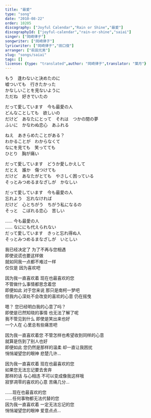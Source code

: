 ```yaml
---
title: "最愛"
type: "song"
date: "2010-08-22"
order: 10205
discography: ["Joyful Calendar","Rain or Shine","最愛"]
discographyId: ["joyful-calendar","rain-or-shine","saiai"]
singer: ["岡崎律子"]
songwriter: ["岡崎律子"]
lyricwriter: ["岡崎律子","田口俊"]
arranger: ["萩田光男"]
slug: "songs/saiai"
tags: []
license: {type: "translated",author: "岡崎律子",translator: "葉月"}
---
```


もう　逢わないと決めたのに   
嘘ついても　行きたかった   
かなしいことを見ないように   
ただね　好きでいたの   
  
だって愛しています　今も最愛の人   
どんなことしても　欲しいの   
だけど　あなたにとって　それは　つかの間の夢   
ふいに　かなわぬ恋心　あふれる   
  
ねえ　あきらめたことがある？   
わかることが　わからなくて   
なにを見ても　笑ってても   
ひとり　胸が痛い   
  
だって愛しています　どうか愛しかえして   
だとえ　誰か　傷つけても   
だけど　あなたがとても　やさしく困っている   
そっとみつめるまなざしが　かなしい   
  
だって愛しています　今も最愛の人   
忘れよう　忘れなければ   
だけど　心とちがう　ちがう私になるの   
そっと　こぼれる恋心　苦しい   
  
...... 今も最愛の人   
...... なににも代えられない   
だって愛しています　きっと忘れ得ぬ人   
そっとみつめるまなざしが　いとしい  
  
  <!-- 翻译 -->

我已经决定了 为了不再与您相遇  
即使说谎也要这样做  
就如同我一点都不难过一样  
仅仅是 因为喜欢吧  
  
因为我一直喜欢着 现在也最喜欢的您  
不管做什么事情都思念着您  
即便如此 对于您来说 那只是南柯一梦吧  
但我内心深处不会改变的喜欢的心意 仍在摇曳  
  
嗯？ 您已经明白我的心意了吗？  
即使是已然知晓的事情 也无法了解了呢  
我不管见到什么 即使是笑出来也好  
一个人在 心里总有些痛苦吧  
  
因为我一直喜欢着您 不管怎样也希望收到同样的心意  
就算是伤到了别人也好  
即便如此 您仍然是那样的温柔 却一直让我困扰  
悄悄凝望您的眼神 悲楚几许...  
  
因为我一直喜欢着 现在也最喜欢的您  
如果您无法忘记要去舍弃  
那样的话 与心相违 不可以变成像我这样哦  
寂寥凋零的喜欢的心意 苦痛几分...  
  
……现在也最喜欢的您  
……任何事物都无法代替的您  
因为我一直喜欢着 一定无法忘记的您  
悄悄凝望您的眼神 爱意点点...
